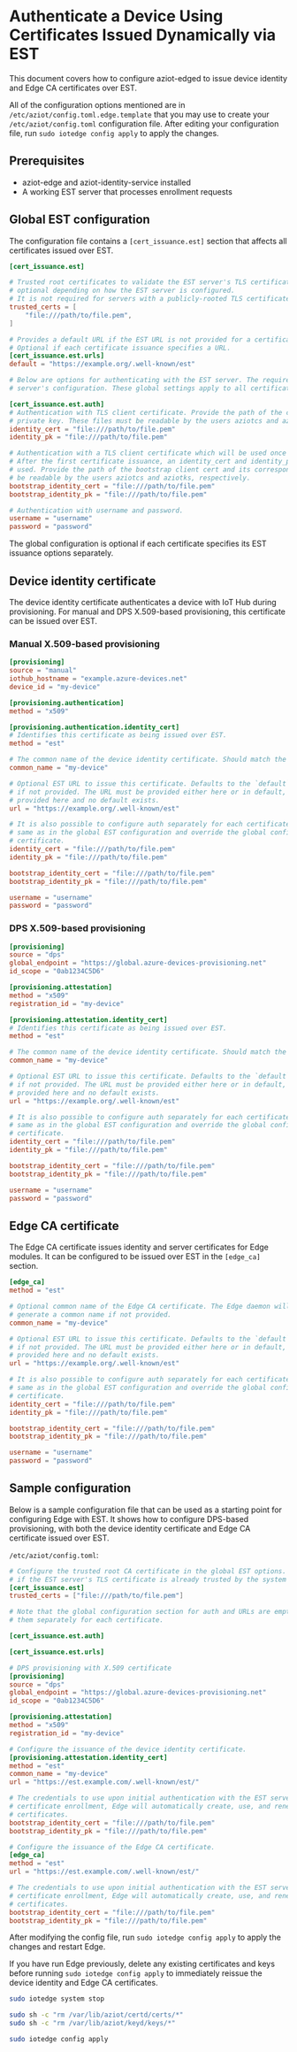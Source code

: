 # Authenticate a Device Using Certificates Issued Dynamically via EST

This document covers how to configure aziot-edged to issue device identity and Edge CA certificates over EST.

All of the configuration options mentioned are in `/etc/aziot/config.toml.edge.template` that you may use to create your `/etc/aziot/config.toml` configuration file. After editing your configuration file, run `sudo iotedge config apply` to apply the changes.

## Prerequisites

- aziot-edge and aziot-identity-service installed
- A working EST server that processes enrollment requests

## Global EST configuration

The configuration file contains a `[cert_issuance.est]` section that affects all certificates issued over EST.

```toml
[cert_issuance.est]

# Trusted root certificates to validate the EST server's TLS certificate;
# optional depending on how the EST server is configured.
# It is not required for servers with a publicly-rooted TLS certificate.
trusted_certs = [
    "file:///path/to/file.pem",
]

# Provides a default URL if the EST URL is not provided for a certificate.
# Optional if each certificate issuance specifies a URL.
[cert_issuance.est.urls]
default = "https://example.org/.well-known/est"

# Below are options for authenticating with the EST server. The required options will depend on the EST
# server's configuration. These global settings apply to all certificates that don't configure auth separately.

[cert_issuance.est.auth]
# Authentication with TLS client certificate. Provide the path of the client cert and its corresponding
# private key. These files must be readable by the users aziotcs and aziotks, respectively.
identity_cert = "file:///path/to/file.pem"
identity_pk = "file:///path/to/file.pem"

# Authentication with a TLS client certificate which will be used once to create the initial certificate.
# After the first certificate issuance, an identity_cert and identity_pk will be automatically created and
# used. Provide the path of the bootstrap client cert and its corresponding private key. These files must
# be readable by the users aziotcs and aziotks, respectively.
bootstrap_identity_cert = "file:///path/to/file.pem"
bootstrap_identity_pk = "file:///path/to/file.pem"

# Authentication with username and password.
username = "username"
password = "password"
```

The global configuration is optional if each certificate specifies its EST issuance options separately.

## Device identity certificate

The device identity certificate authenticates a device with IoT Hub during provisioning. For manual and DPS X.509-based provisioning, this certificate can be issued over EST.

### Manual X.509-based provisioning

```toml
[provisioning]
source = "manual"
iothub_hostname = "example.azure-devices.net"
device_id = "my-device"

[provisioning.authentication]
method = "x509"

[provisioning.authentication.identity_cert]
# Identifies this certificate as being issued over EST.
method = "est"

# The common name of the device identity certificate. Should match the device_id.
common_name = "my-device"

# Optional EST URL to issue this certificate. Defaults to the `default` URL in `[cert_issuance.est.urls]`
# if not provided. The URL must be provided either here or in default, i.e. certd will fail if no URL is
# provided here and no default exists.
url = "https://example.org/.well-known/est"

# It is also possible to configure auth separately for each certificate. The options are the
# same as in the global EST configuration and override the global configuration for their corresponding
# certificate.
identity_cert = "file:///path/to/file.pem"
identity_pk = "file:///path/to/file.pem"

bootstrap_identity_cert = "file:///path/to/file.pem"
bootstrap_identity_pk = "file:///path/to/file.pem"

username = "username"
password = "password"
```

### DPS X.509-based provisioning

```toml
[provisioning]
source = "dps"
global_endpoint = "https://global.azure-devices-provisioning.net"
id_scope = "0ab1234C5D6"

[provisioning.attestation]
method = "x509"
registration_id = "my-device"

[provisioning.attestation.identity_cert]
# Identifies this certificate as being issued over EST.
method = "est"

# The common name of the device identity certificate. Should match the registration_id.
common_name = "my-device"

# Optional EST URL to issue this certificate. Defaults to the `default` URL in `[cert_issuance.est.urls]`
# if not provided. The URL must be provided either here or in default, i.e. certd will fail if no URL is
# provided here and no default exists.
url = "https://example.org/.well-known/est"

# It is also possible to configure auth separately for each certificate. The options are the
# same as in the global EST configuration and override the global configuration for their corresponding
# certificate.
identity_cert = "file:///path/to/file.pem"
identity_pk = "file:///path/to/file.pem"

bootstrap_identity_cert = "file:///path/to/file.pem"
bootstrap_identity_pk = "file:///path/to/file.pem"

username = "username"
password = "password"
```

## Edge CA certificate

The Edge CA certificate issues identity and server certificates for Edge modules. It can be configured to be issued over EST in the `[edge_ca]` section.

```toml
[edge_ca]
method = "est"

# Optional common name of the Edge CA certificate. The Edge daemon will automatically
# generate a common name if not provided.
common_name = "my-device"

# Optional EST URL to issue this certificate. Defaults to the `default` URL in `[cert_issuance.est.urls]`
# if not provided. The URL must be provided either here or in default, i.e. certd will fail if no URL is
# provided here and no default exists.
url = "https://example.org/.well-known/est"

# It is also possible to configure auth separately for each certificate. The options are the
# same as in the global EST configuration and override the global configuration for their corresponding
# certificate.
identity_cert = "file:///path/to/file.pem"
identity_pk = "file:///path/to/file.pem"

bootstrap_identity_cert = "file:///path/to/file.pem"
bootstrap_identity_pk = "file:///path/to/file.pem"

username = "username"
password = "password"
```

## Sample configuration

Below is a sample configuration file that can be used as a starting point for configuring Edge with EST. It shows how to configure DPS-based provisioning, with both the device identity certificate and Edge CA certificate issued over EST.

`/etc/aziot/config.toml`:

```toml
# Configure the trusted root CA certificate in the global EST options. This section is optional
# if the EST server's TLS certificate is already trusted by the system's CA certificates.
[cert_issuance.est]
trusted_certs = ["file:///path/to/file.pem"]

# Note that the global configuration section for auth and URLs are empty because this file configures
# them separately for each certificate.

[cert_issuance.est.auth]

[cert_issuance.est.urls]

# DPS provisioning with X.509 certificate
[provisioning]
source = "dps"
global_endpoint = "https://global.azure-devices-provisioning.net"
id_scope = "0ab1234C5D6"

[provisioning.attestation]
method = "x509"
registration_id = "my-device"

# Configure the issuance of the device identity certificate.
[provisioning.attestation.identity_cert]
method = "est"
common_name = "my-device"
url = "https://est.example.com/.well-known/est/"

# The credentials to use upon initial authentication with the EST server. After the initial
# certificate enrollment, Edge will automatically create, use, and renew separate identity
# certificates.
bootstrap_identity_cert = "file:///path/to/file.pem"
bootstrap_identity_pk = "file:///path/to/file.pem"

# Configure the issuance of the Edge CA certificate.
[edge_ca]
method = "est"
url = "https://est.example.com/.well-known/est/"

# The credentials to use upon initial authentication with the EST server. After the initial
# certificate enrollment, Edge will automatically create, use, and renew separate identity
# certificates.
bootstrap_identity_cert = "file:///path/to/file.pem"
bootstrap_identity_pk = "file:///path/to/file.pem"
```

After modifying the config file, run `sudo iotedge config apply` to apply the changes and restart Edge.

If you have run Edge previously, delete any existing certificates and keys before running `sudo iotedge config apply` to immediately reissue the device identity and Edge CA certificates.

```sh
sudo iotedge system stop

sudo sh -c "rm /var/lib/aziot/certd/certs/*"
sudo sh -c "rm /var/lib/aziot/keyd/keys/*"

sudo iotedge config apply
```
